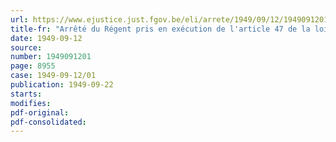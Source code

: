 ```yaml
---
url: https://www.ejustice.just.fgov.be/eli/arrete/1949/09/12/1949091201/justel
title-fr: "Arrêté du Régent pris en exécution de l'article 47 de la loi du 24 décembre 1948, concernant les finances provinciales et communales"
date: 1949-09-12
source:
number: 1949091201
page: 8955
case: 1949-09-12/01
publication: 1949-09-22
starts:
modifies:
pdf-original:
pdf-consolidated:
---
```


